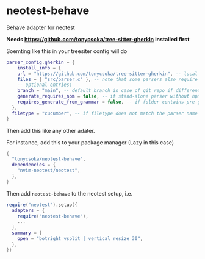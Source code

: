 # neotest-behave
Behave adapter for neotest

__Needs https://github.com/tonycsoka/tree-sitter-gherkin installed first__

Soemting like this in your treesiter config will do

```lua
parser_config.gherkin = {
	install_info = {
    url = "https://github.com/tonycsoka/tree-sitter-gherkin", -- local path or git repo
    files = { "src/parser.c" }, -- note that some parsers also require src/scanner.c or src/scanner.cc
    -- optional entries:
    branch = "main", -- default branch in case of git repo if different from master
    generate_requires_npm = false, -- if stand-alone parser without npm dependencies
    requires_generate_from_grammar = false, -- if folder contains pre-generated src/parser.c
  },
  filetype = "cucumber", -- if filetype does not match the parser name
}
```

Then add this like any other adater.

For instance, add this to your package manager (Lazy in this case)

```lua
{
  "tonycsoka/neotest-behave",
  dependencies = {
    "nvim-neotest/neotest",
  },
}
```

Then add `neotest-behave` to the neotest setup, i.e.

```lua
require("neotest").setup({
  adapters = {
    require("neotest-behave"),
    ...
  },
  summary = {
    open = "botright vsplit | vertical resize 30",
  },
})
```

```
